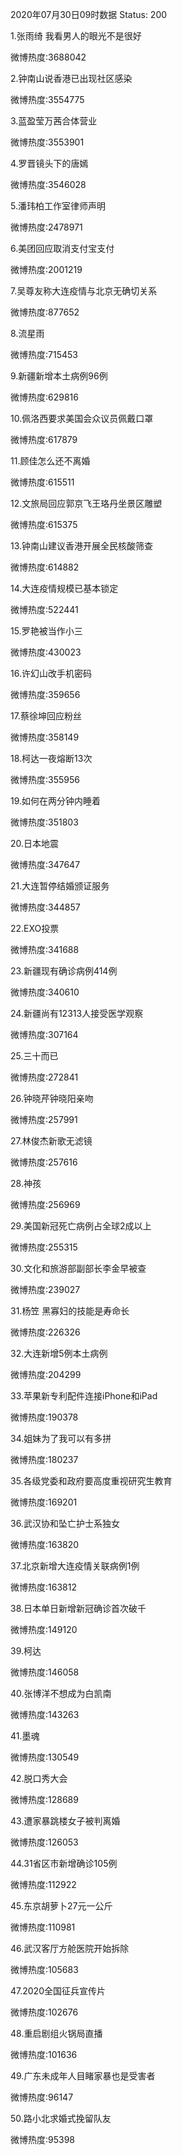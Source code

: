 2020年07月30日09时数据
Status: 200

1.张雨绮 我看男人的眼光不是很好

微博热度:3688042

2.钟南山说香港已出现社区感染

微博热度:3554775

3.蓝盈莹万茜合体营业

微博热度:3553901

4.罗晋镜头下的唐嫣

微博热度:3546028

5.潘玮柏工作室律师声明

微博热度:2478971

6.美团回应取消支付宝支付

微博热度:2001219

7.吴尊友称大连疫情与北京无确切关系

微博热度:877652

8.流星雨

微博热度:715453

9.新疆新增本土病例96例

微博热度:629816

10.佩洛西要求美国会众议员佩戴口罩

微博热度:617879

11.顾佳怎么还不离婚

微博热度:615511

12.文旅局回应郭京飞王珞丹坐景区雕塑

微博热度:615375

13.钟南山建议香港开展全民核酸筛查

微博热度:614882

14.大连疫情规模已基本锁定

微博热度:522441

15.罗艳被当作小三

微博热度:430023

16.许幻山改手机密码

微博热度:359656

17.蔡徐坤回应粉丝

微博热度:358149

18.柯达一夜熔断13次

微博热度:355956

19.如何在两分钟内睡着

微博热度:351803

20.日本地震

微博热度:347647

21.大连暂停结婚颁证服务

微博热度:344857

22.EXO投票

微博热度:341688

23.新疆现有确诊病例414例

微博热度:340610

24.新疆尚有12313人接受医学观察

微博热度:307164

25.三十而已

微博热度:272841

26.钟晓芹钟晓阳亲吻

微博热度:257991

27.林俊杰新歌无滤镜

微博热度:257616

28.神孩

微博热度:256969

29.美国新冠死亡病例占全球2成以上

微博热度:255315

30.文化和旅游部副部长李金早被查

微博热度:239027

31.杨笠 黑寡妇的技能是寿命长

微博热度:226326

32.大连新增5例本土病例

微博热度:204299

33.苹果新专利配件连接iPhone和iPad

微博热度:190378

34.姐妹为了我可以有多拼

微博热度:180237

35.各级党委和政府要高度重视研究生教育

微博热度:169201

36.武汉协和坠亡护士系独女

微博热度:163820

37.北京新增大连疫情关联病例1例

微博热度:163812

38.日本单日新增新冠确诊首次破千

微博热度:149120

39.柯达

微博热度:146058

40.张博洋不想成为白凯南

微博热度:143263

41.墨魂

微博热度:130549

42.脱口秀大会

微博热度:128689

43.遭家暴跳楼女子被判离婚

微博热度:126053

44.31省区市新增确诊105例

微博热度:112922

45.东京胡萝卜27元一公斤

微博热度:110981

46.武汉客厅方舱医院开始拆除

微博热度:105683

47.2020全国征兵宣传片

微博热度:102676

48.重启剧组火锅局直播

微博热度:101636

49.广东未成年人目睹家暴也是受害者

微博热度:96147

50.路小北求婚式挽留队友

微博热度:95398

